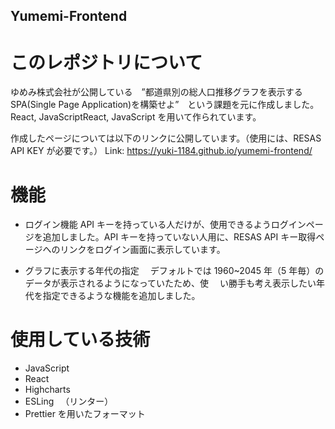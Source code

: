 ## Yumemi-Frontend

# このレポジトリについて

ゆめみ株式会社が公開している　”都道県別の総人口推移グラフを表示する SPA(Single Page Application)を構築せよ”　という課題を元に作成しました。React, JavaScriptReact, JavaScript を用いて作られています。

作成したページについては以下のリンクに公開しています。（使用には、RESAS API KEY が必要です。）
Link: https://yuki-1184.github.io/yumemi-frontend/

# 機能

- ログイン機能
  API キーを持っている人だけが、使用できるようログインページを追加しました。API キーを持っていない人用に、RESAS API キー取得ページへのリンクをログイン画面に表示しています。

- グラフに表示する年代の指定
  　デフォルトでは 1960~2045 年（5 年毎）のデータが表示されるようになっていたため、使
  　い勝手も考え表示したい年代を指定できるような機能を追加しました。

# 使用している技術

- JavaScript
- React
- Highcharts
- ESLing 　（リンター）
- Prettier を用いたフォーマット
